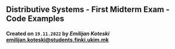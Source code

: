 ## Distributive Systems - First Midterm Exam - Code Examples

#### Created on `19.11.2022` by _Emilijan Koteski_ <emilijan.koteski@students.finki.ukim.mk>

